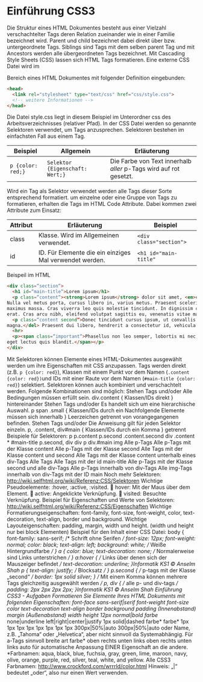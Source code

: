 Einführung CSS3
===
Die Struktur eines HTML Dokumentes besteht aus einer Vielzahl verschachtelter Tags deren Relation
zueinander wie in einer Familie bezeichnet wird. Parent und child bezeichnet dabei direkt über bzw.
untergeordnete Tags. Siblings sind Tags mit dem selben parent Tag und mit Ancestors werden alle
übergeordneten Tags bezeichnet.
Mit Cascading Style Sheets (CSS) lassen sich HTML Tags formatieren. Eine externe CSS Datei wird im
<head> Bereich eines HTML Dokumentes mit folgender Definition eingebunden:

```html
<head>
  <link rel="stylesheet" type="text/css" href="css/style.css">
  <!-- weitere Informationen -->
</head>
```

Die Datei style.css liegt in diesem Beispiel im Unterordner css des Arbeitsverzeichnisses (relativer Pfad).
In der CSS Datei werden so genannte Selektoren verwendet, um Tags anzusprechen. Selektoren bestehen im
einfachsten Fall aus einem Tag.

Beispiel | Allgemein | Erläuterung
--- | --- | ---
```p {color: red;}``` | ```Selektor {Eigenschaft: Wert;}``` | Die Farbe von Text innerhalb *aller* p-Tags wird auf rot gesetzt.

Wird ein Tag als Selektor verwendet werden alle Tags dieser Sorte entsprechend formatiert. um einzelne oder eine Gruppe von Tags zu formatieren, erhalten die Tags im HTML Code Attribute. Dabei kommen zwei Attribute
zum Einsatz:

Attribut | Erläuterung | Beispiel
--- | --- | ---
class | Klasse. Wird im Allgemeinen verwendet. | ```<div class="section">```
id | ID. Für Elemente die ein einziges Mal verwendet werden. | ```<h1 id="main-title"```

Beispeil im HTML

```html
<div class=“section“>
  <h1 id=“main-title“>Lorem ipsum</h1>
  <p class=“content“><strong>Lorem ipsum</strong> dolor sit amet, <em>consectetur</em> adipiscing elit.
Nulla vel metus porta, cursus libero in, varius metus. Praesent scelerisque iaculis lectus. Suspendisse nec
maximus massa. Cras viverra leo quis molestie tincidunt. In dignissim congue dapibus. Duis at imperdiet
erat. Cras arcu nibh, eleifend volutpat sagittis eu, venenatis vitae mauris.</p>
  <p class=“content second“>Donec tincidunt cursus ipsum, ut convallis lorem dictum et. <del>Cras id risus
magna.</del> Praesent dui libero, hendrerit a consectetur id, vehicula ut nibh. Nulla nec consectetur leo.</p>
  <hr>
  <p><span class=“important“>Phasellus non leo semper, lobortis mi nec, gravida quam. Etiam feugiat
eget lectus quis blandit.</span></p>
</div>
```

Mit Selektoren können Elemente eines HTML-Dokumentes ausgewählt werden um ihre Eigenschaften mit
CSS anzupassen. 
Tags werden direkt (z.B. ```p {color: red}```), Klassen mit einem Punkt vor dem Namen (```.content {color: red})```und IDs mit einer Raute vor dem Namen (```#main-title {color: red}```) selektiert.
Selektoren können auch kombiniert und verschachtelt werden.
Folgende Kombinationen sind möglich:
Stehen Tags und/oder
Alle Bedingungen müssen erfüllt sein.
div.content {
Klassen/IDs direkt
}
hintereinander
Stehen Tags und/oder
Es handelt sich um eine hierarchische Auswahl. p span .small {
Klassen/IDs durch ein
Nachfolgende Elemente müssen sich innerhalb }
Leerzeichen getrennt
von vorangegangenen befinden.
Stehen Tags und/oder
Die Anweisung gilt für jeden Selektor einzeln. p, .content, div#main {
Klassen/IDs durch ein Komma
}
getrennt
Beispiele für Selektoren:
p
p.content
p.second
.content.second
div .content
*
#main-title
p.second, div
div p
div.#main img
Alle p-Tags
Alle p-Tags mit der Klasse content
Alle p-Tags mit der Klasse second
Alle Tags mit der Klasse content und second
Alle Tags mit der Klasse content unterhalb eines div-Tags
Alle Tags
Alle Tags mit der id main-title
Alle p-Tags mit der Klasse second und alle div-Tags
Alle p-Tags innerhalb von div-Tags
Alle img-Tags innerhalb von div-Tags mit der ID main
Noch mehr Selektoren:
http://wiki.selfhtml.org/wiki/Referenz:CSS/Selektoren
Wichtige Pseudoelemente: :hover, :active, :visited.
 hover: Mit der Maus über dem Element.
 active: Angeklickte Verknüpfung.
 visited: Besuchte Verknüpfung.
Beispiel für Eigenschaften und Werte von Selektoren:
http://wiki.selfhtml.org/wiki/Referenz:CSS/Eigenschaften
Wichtige Formatierungseigenschaften:
font-family, font-size, font-weight, color, text-decoration, text-align, border und background.
Wichtige Layouteigenschaften:
padding, margin, width und height. (width und height nur bei block Elementen)
Beispiel für den Inhalt einer CSS Datei:
body {
font-family: sans-serif; /* Schrift ohne Serifen */
font-size: 12px;
font-weight: normal;
color: black;
text-align: left;
background: white; /* Weiße Hintergrundfarbe */
}
a {
color: blue;
text-decoration: none; /* Normalerweise sind Links unterstrichen */
}
a:hover { /* Links über denen sich der Mauszeiger befindet */
text-decoration: underline;
}Informatik KS1 © Anselm Shah
p {
text-align: justify; /* Blocksatz */
}
p.second { /* p-tags mit der Klasse „second“ */
border: 1px solid silver;
}
/* Mit einem Komma können mehrere Tags gleichzeitig ausgewählt werden */
p, div { /* alle p- und div-tags */
padding: 2px 2px 2px 2px;
}Informatik KS1 © Anselm Shah
Einführung CSS3 - Aufgaben
Formatieren Sie Elemente Ihres HTML Dokuments mit folgenden Eigenschaften:
font-face sans-serif|serif
font-weight
font-size
color
text-decoration
text-align
border
background
padding (Innenabstand)
margin (Außenabstand)
width
height 12px
normal|bold
farbe*
none|underline
left|right|center|justify
1px solid|dashed farbe*
farbe*
1px 1px 1px 1px
1px 1px 1px 1px
300px|50%|auto
300px|50%|auto
oder Name, z.B. „Tahoma“ oder
„Helvetica“, aber nicht sinnvoll da
Systemabhängig.
Für a-Tags sinnvoll
breite art farbe*
oben rechts unten links
oben rechts unten links
auto für automatische Anpassung
EINER Eigenschaft an die andere.
*Farbnamen: aqua, black, blue, fuchsia, gray, green, lime, maroon, navy, olive, orange, purple, red, silver,
teal, white, and yellow.
Alle CSS3 Farbnamen: http://www.crockford.com/wrrrld/color.html
Hinweis: „|“ bedeutet „oder“, also nur einen Wert verwenden.
